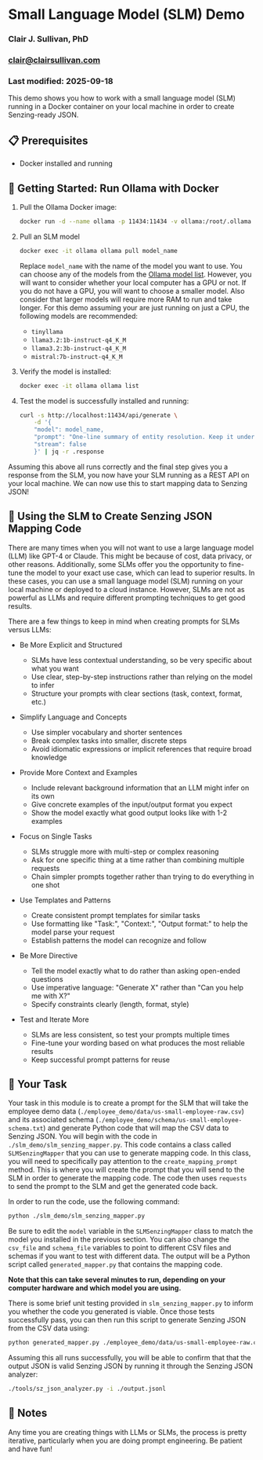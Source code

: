 # Small Language Model (SLM) Demo
### Clair J. Sullivan, PhD
### clair@clairsullivan.com
### Last modified: 2025-09-18

This demo shows you how to work with a small language model (SLM) running in a Docker container on your local machine in order to create Senzing-ready JSON.

## 📋 Prerequisites

- Docker installed and running

## 🚀 Getting Started: Run Ollama with Docker

1. Pull the Ollama Docker image:
   ```bash
   docker run -d --name ollama -p 11434:11434 -v ollama:/root/.ollama ollama/ollama:latest
   ```

2. Pull an SLM model
    ```bash
    docker exec -it ollama ollama pull model_name
    ```
    Replace `model_name` with the name of the model you want to use.  You can choose any of the models from the [Ollama model list](https://ollama.com/models).  However, you will want to consider whether your local computer has a GPU or not.  If you do not have a GPU, you will want to choose a smaller model.  Also consider that larger models will require more RAM to run and take longer.  For this demo assuming your are just running on just a CPU, the following models are recommended:

    - `tinyllama`
    - `llama3.2:1b-instruct-q4_K_M`
    - `llama3.2:3b-instruct-q4_K_M`
    - `mistral:7b-instruct-q4_K_M`

3. Verify the model is installed:
    ```bash
    docker exec -it ollama ollama list
    ```

4. Test the model is successfully installed and running:
    ```bash
    curl -s http://localhost:11434/api/generate \
        -d '{
        "model": model_name,
        "prompt": "One-line summary of entity resolution. Keep it under 12 words.",
        "stream": false
        }' | jq -r .response
    ```

Assuming this above all runs correctly and the final step gives you a response from the SLM, you now have your SLM running as a REST API on your local machine.  We can now use this to start mapping data to Senzing JSON!

## 🤖 Using the SLM to Create Senzing JSON Mapping Code

There are many times when you will not want to use a large language model (LLM) like GPT-4 or Claude.  This might be because of cost, data privacy, or other reasons.  Additionally, some SLMs offer you the opportunity to fine-tune the model to your exact use case, which can lead to superior results.  In these cases, you can use a small language model (SLM) running on your local machine or deployed to a cloud instance.  However, SLMs are not as powerful as LLMs and require different prompting techniques to get good results.

There are a few things to keep in mind when creating prompts for SLMs versus LLMs:

- Be More Explicit and Structured
  - SLMs have less contextual understanding, so be very specific about what you want
  - Use clear, step-by-step instructions rather than relying on the model to infer
  - Structure your prompts with clear sections (task, context, format, etc.)

- Simplify Language and Concepts
  - Use simpler vocabulary and shorter sentences
  - Break complex tasks into smaller, discrete steps
  - Avoid idiomatic expressions or implicit references that require broad knowledge

- Provide More Context and Examples
  - Include relevant background information that an LLM might infer on its own
  - Give concrete examples of the input/output format you expect
  - Show the model exactly what good output looks like with 1-2 examples

- Focus on Single Tasks
  - SLMs struggle more with multi-step or complex reasoning
  - Ask for one specific thing at a time rather than combining multiple requests
  - Chain simpler prompts together rather than trying to do everything in one shot

- Use Templates and Patterns
  - Create consistent prompt templates for similar tasks
  - Use formatting like "Task:", "Context:", "Output format:" to help the model parse your request
  - Establish patterns the model can recognize and follow

- Be More Directive
  - Tell the model exactly what to do rather than asking open-ended questions
  - Use imperative language: "Generate X" rather than "Can you help me with X?"
  - Specify constraints clearly (length, format, style)

- Test and Iterate More
  - SLMs are less consistent, so test your prompts multiple times
  - Fine-tune your wording based on what produces the most reliable results
  - Keep successful prompt patterns for reuse

## 🎯 Your Task

Your task in this module is to create a prompt for the SLM that will take the employee demo data (`./employee_demo/data/us-small-employee-raw.csv`) and its associated schema (`./employee_demo/schema/us-small-employee-schema.txt`) and generate Python code that will map the CSV data to Senzing JSON.  You will begin with the code in `./slm_demo/slm_senzing_mapper.py`.  This code contains a class called `SLMSenzingMapper` that you can use to generate mapping code.  In this class, you will need to specifically pay attention to the `create_mapping_prompt` method.  This is where you will create the prompt that you will send to the SLM in order to generate the mapping code.  The code then uses `requests` to send the prompt to the SLM and get the generated code back.  

In order to run the code, use the following command:

```bash
python ./slm_demo/slm_senzing_mapper.py 
```

Be sure to edit the `model` variable in the `SLMSenzingMapper` class to match the model you installed in the previous section.  You can also change the `csv_file` and `schema_file` variables to point to different CSV files and schemas if you want to test with different data.  The output will be a Python script called `generated_mapper.py` that contains the mapping code.  

**Note that this can take several minutes to run, depending on your computer hardware and which model you are using.**

There is some brief unit testing provided in `slm_senzing_mapper.py` to inform you whether the code you generated is viable.  Once those tests successfully pass, you can then run this script to generate Senzing JSON from the CSV data using:

```bash
python generated_mapper.py ./employee_demo/data/us-small-employee-raw.csv ./output.jsonl
```

Assuming this all runs successfully, you will be able to confirm that that the output JSON is valid Senzing JSON by running it through the Senzing JSON analyzer:

```bash
./tools/sz_json_analyzer.py -i ./output.jsonl 
```

## 📝 Notes

Any time you are creating things with LLMs or SLMs, the process is pretty iterative, particularly when you are doing prompt engineering.  Be patient and have fun!  
